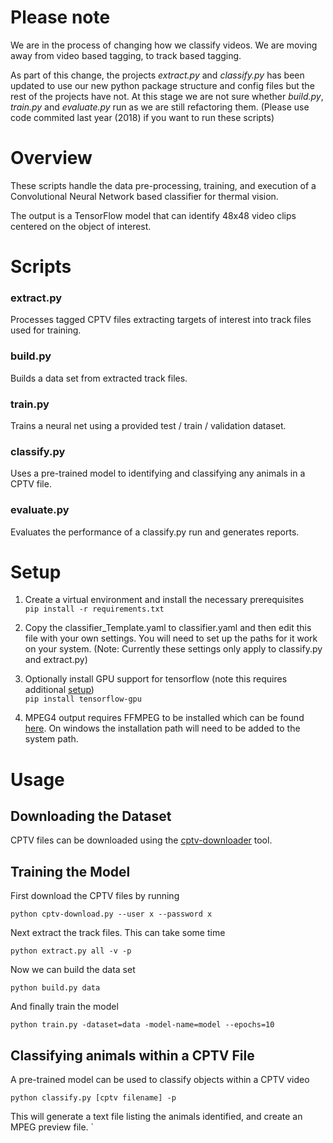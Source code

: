 # Please note
We are in the process of changing how we classify videos.   We are moving away from video based tagging, to track based tagging.

As part of this change, the projects *extract.py* and *classify.py* has been updated to use our new python package structure and config files but the rest of the projects have not.   At this stage we are not sure whether *build.py*, *train.py* and *evaluate.py* run as we are still refactoring them.   (Please use code commited last year (2018) if you want to run these scripts)


# Overview

These scripts handle the data pre-processing, training, and execution of a Convolutional Neural Network based classifier
for thermal vision.

The output is a TensorFlow model that can identify 48x48 video clips centered on the object of interest.

# Scripts

### extract.py
Processes tagged CPTV files extracting targets of interest into track files used for training.

### build.py
Builds a data set from extracted track files.

### train.py
Trains a neural net using a provided test / train / validation dataset.

### classify.py
Uses a pre-trained model to identifying and classifying any animals in a CPTV file.

### evaluate.py
Evaluates the performance of a classify.py run and generates reports.


# Setup

1. Create a virtual environment and install the necessary prerequisites </br>
`pip install -r requirements.txt`

2. Copy the classifier_Template.yaml to classifier.yaml and then edit this file with your own settings.   You will need to set up the paths for it work on your system. (Note: Currently these settings only apply to classify.py and extract.py)

3. Optionally install GPU support for tensorflow (note this requires additional [setup](https://www.tensorflow.org/install/))</br>
`pip install tensorflow-gpu`

4. MPEG4 output requires FFMPEG to be installed which can be found [here](https://www.ffmpeg.org/).  On windows the installation path will need to be added to the system path.

# Usage

## Downloading the Dataset

CPTV files can be downloaded using the [cptv-downloader](https://github.com/TheCacophonyProject/cptv-download) tool.

## Training the Model

First download the CPTV files by running

`python cptv-download.py --user x --password x`

Next extract the track files.  This can take some time

`python extract.py all -v -p`

Now we can build the data set

`python build.py data`

And finally train the model

`python train.py -dataset=data -model-name=model --epochs=10`

## Classifying animals within a CPTV File

A pre-trained model can be used to classify objects within a CPTV video

`python classify.py [cptv filename] -p`

This will generate a text file listing the animals identified, and create an MPEG preview file.   `